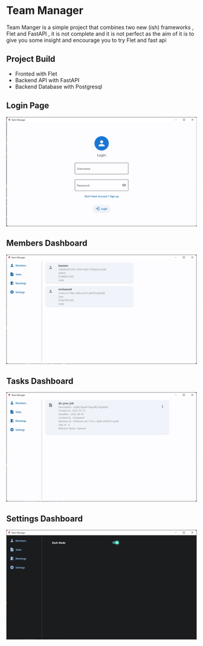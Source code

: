 # Team Manager

Team Manger is a simple project that combines two new (ish) frameworks , Flet and FastAPI , it is not complete and it is not perfect as the aim of it is to give you some insight and encourage you to try Flet and fast api
## Project Build
* Fronted with Flet 
* Backend API with FastAPI
* Backend Database with Postgresql

## Login Page
![Login page](docs/entry.png)

## Members Dashboard
![Members Dashboard](docs/members.png)

## Tasks Dashboard
![Tasks Dashboard](docs/Tasks.png)

## Settings Dashboard
![Settings Dashboard](docs/settings.png)